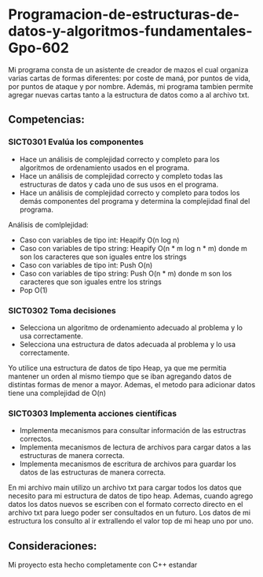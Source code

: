 # Programacion-de-estructuras-de-datos-y-algoritmos-fundamentales-Gpo-602
Mi programa consta de un asistente de creador de mazos el cual organiza varias cartas de formas diferentes:
por coste de maná, por puntos de vida, por puntos de ataque y por nombre. Además, mi programa tambien permite agregar
nuevas cartas tanto a la estructura de datos como a al archivo txt. 

## Competencias:

### SICT0301 Evalúa los componentes

- Hace un análisis de complejidad correcto y completo para los algoritmos de ordenamiento usados en el programa.
- Hace un análisis de complejidad correcto y completo todas las estructuras de datos y cada uno de sus usos en el programa.
- Hace un análisis de complejidad correcto y completo para todos los demás componentes del programa y determina la complejidad final del programa.

Análisis de comlplejidad:
- Caso con variables de tipo int: Heapify O(n log n)
- Caso con variables de tipo string: Heapify O(n * m log n * m) donde m son los caracteres que son iguales entre los strings
- Caso con variables de tipo int: Push O(n)
- Caso con variables de tipo string: Push O(n * m) donde m son los caracteres que son iguales entre los strings
- Pop O(1)

### SICT0302 Toma decisiones

- Selecciona un algoritmo de ordenamiento adecuado al problema y lo usa correctamente.
- Selecciona una estructura de datos adecuada al problema y lo usa correctamente.

Yo utilice una estructura de datos de tipo Heap, ya que me permitia mantener un orden al mismo tiempo que se iban agregando datos de distintas formas 
de menor a mayor. Ademas, el metodo para adicionar datos tiene una complejidad de O(n)

### SICT0303 Implementa acciones científicas

- Implementa mecanismos para consultar información de las estructras correctos.
- Implementa mecanismos de lectura de archivos para cargar datos a las estructuras de manera correcta.
- Implementa mecanismos de escritura de archivos para guardar los datos  de las estructuras de manera correcta.

En mi archivo main utilizo un archivo txt para cargar todos los datos que necesito para mi estructura de datos de tipo heap. Ademas, cuando agrego datos
los datos nuevos se escriben con el formato correcto directo en el archivo txt para luego poder ser consultados en un futuro. Los datos de mi estructura los consulto al ir extrallendo el valor top de mi heap uno por uno. 

## Consideraciones:
Mi proyecto esta hecho completamente con C++ estandar
